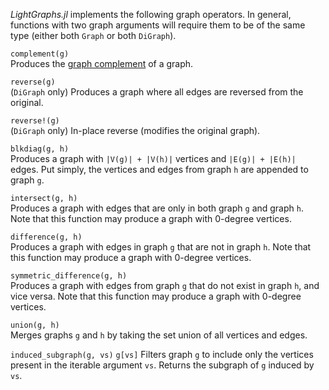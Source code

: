 *LightGraphs.jl* implements the following graph operators. In general,
functions with two graph arguments will require them to be of the same type
(either both `Graph` or both `DiGraph`).

`complement(g)`  
Produces the [graph complement](https://en.wikipedia.org/wiki/Complement_graph)
of a graph.

`reverse(g)`  
(`DiGraph` only) Produces a graph where all edges are reversed from the
original.

`reverse!(g)`  
(`DiGraph` only) In-place reverse (modifies the original graph).

`blkdiag(g, h)`  
Produces a graph with `|V(g)| + |V(h)|` vertices and `|E(g)| + |E(h)|` edges.
Put simply, the vertices and edges from graph `h` are appended to graph `g`.

`intersect(g, h)`  
Produces a graph with edges that are only in both graph `g` and graph `h`. Note
that this function may produce a graph with 0-degree vertices.

`difference(g, h)`  
Produces a graph with edges in graph `g` that are not in graph `h`. Note that
this function may produce a graph with 0-degree vertices.

`symmetric_difference(g, h)`  
Produces a graph with edges from graph `g` that do not exist in graph `h`, and
vice versa. Note that this function may produce a graph with 0-degree vertices.

`union(g, h)`  
Merges graphs `g` and `h` by taking the set union of all vertices and edges.

`induced_subgraph(g, vs)`
`g[vs]`
Filters graph `g` to include only the vertices present in the iterable argument
`vs`. Returns the subgraph of `g` induced by `vs`.
